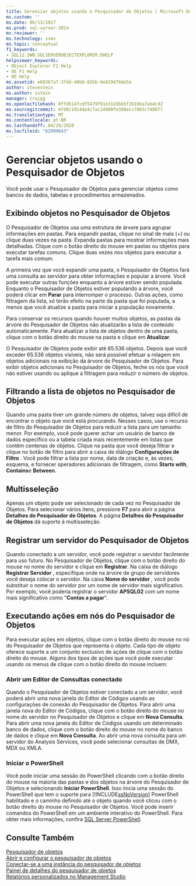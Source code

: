 ```yaml
---
title: Gerenciar objetos usando o Pesquisador de Objetos | Microsoft Docs
ms.custom: ''
ms.date: 06/13/2017
ms.prod: sql-server-2014
ms.reviewer: ''
ms.technology: ssms
ms.topic: conceptual
f1_keywords:
- SQL12.SWB.SQLSERVEROBJECTEXPLORER.DHELP
helpviewer_keywords:
- Object Explorer F1 Help
- OE F1 Help
- OE Help
ms.assetid: e60367a7-3fdd-40b8-82bb-9e819d78de5a
author: stevestein
ms.author: sstein
manager: craigg
ms.openlocfilehash: 0ffd514fcdf5479f91e31d3bb5f261bba7ab4cd2
ms.sourcegitcommit: 6fd8c1914de4c7ac24900fe388ecc7883c740077
ms.translationtype: MT
ms.contentlocale: pt-BR
ms.lasthandoff: 04/26/2020
ms.locfileid: "62999643"
---
```

# <a name="manage-objects-by-using-object-explorer"></a>Gerenciar objetos usando o Pesquisador de Objetos
  Você pode usar o Pesquisador de Objetos para gerenciar objetos como bancos de dados, tabelas e procedimentos armazenados.  
  
## <a name="viewing-objects-in-object-explorer"></a>Exibindo objetos no Pesquisador de Objetos  
 O Pesquisador de Objetos usa uma estrutura de árvore para agrupar informações em pastas. Para expandir pastas, clique no sinal de mais (+) ou clique duas vezes na pasta. Expanda pastas para mostrar informações mais detalhadas. Clique com o botão direito do mouse em pastas ou objetos para executar tarefas comuns. Clique duas vezes nos objetos para executar a tarefa mais comum.  
  
 A primeira vez que você expandir uma pasta, o Pesquisador de Objetos fará uma consulta ao servidor para obter informações e popular a árvore. Você pode executar outras funções enquanto a árvore estiver sendo populada. Enquanto o Pesquisador de Objetos estiver populando a árvore, você poderá clicar em **Parar** para interromper o processo. Outras ações, como filtragem da lista, só terão efeito na parte da pasta que foi populada, a menos que você atualize a pasta para iniciar a população novamente.  
  
 Para conservar os recursos quando houver muitos objetos, as pastas da árvore do Pesquisador de Objetos não atualizarão a lista de conteúdo automaticamente. Para atualizar a lista de objetos dentro de uma pasta, clique com o botão direito do mouse na pasta e clique em **Atualizar**.  
  
 O Pesquisador de Objetos pode exibir até 65.536 objetos. Depois que você exceder 65.536 objetos visíveis, não será possível efetuar a rolagem em objetos adicionais na exibição da árvore do Pesquisador de Objetos. Para exibir objetos adicionais no Pesquisador de Objetos, feche os nós que você não estiver usando ou aplique a filtragem para reduzir o número de objetos.  
  
## <a name="filtering-the-list-of-objects-in-object-explorer"></a>Filtrando a lista de objetos no Pesquisador de Objetos  
 Quando uma pasta tiver um grande número de objetos, talvez seja difícil de encontrar o objeto que você está procurando. Nesses casos, use o recurso de filtro do Pesquisador de Objetos para reduzir a lista para um tamanho menor. Por exemplo, você pode querer achar um usuário de banco de dados específico ou a tabela criada mais recentemente em listas que contêm centenas de objetos. Clique na pasta que você deseja filtrar e clique no botão de filtro para abrir a caixa de diálogo **Configurações de Filtro** . Você pode filtrar a lista por nome, data de criação e, às vezes, esquema, e fornecer operadores adicionais de filtragem, como **Starts with**, **Contains**e **Between**.  
  
## <a name="multi-select"></a>Multisseleção  
 Apenas um objeto pode ser selecionado de cada vez no Pesquisador de Objetos. Para selecionar vários itens, pressione **F7** para abrir a página **Detalhes do Pesquisador de Objetos**. A página **Detalhes do Pesquisador de Objetos** dá suporte à multisseleção.  
  
## <a name="register-a-server-from-object-explorer"></a>Registrar um servidor do Pesquisador de Objetos  
 Quando conectado a um servidor, você pode registrar o servidor facilmente para uso futuro. No Pesquisador de Objetos, clique com o botão direito do mouse no nome do servidor e clique em **Registrar**. Na caixa de diálogo **Registrar Servidor** , especifique onde na árvore de grupo de servidores você deseja colocar o servidor. Na caixa **Nome do servidor** , você pode substituir o nome do servidor por um nome de servidor mais significativo. Por exemplo, você poderia registrar o servidor **APSQL02** com um nome mais significativo como "**Contas a pagar**".  
  
## <a name="performing-actions-on-object-explorer-nodes"></a>Executando ações em nós do Pesquisador de Objetos  
 Para executar ações em objetos, clique com o botão direito do mouse no nó do Pesquisador de Objetos que representa o objeto. Cada tipo de objeto oferece suporte a um conjunto exclusivo de ações de clique com o botão direito do mouse. Alguns dos tipos de ações que você pode executar usando os menus de clique com o botão direito do mouse incluem:  
  
### <a name="open-a-connected-query-editor"></a>Abrir um Editor de Consultas conectado  
 Quando o Pesquisador de Objetos estiver conectado a um servidor, você poderá abrir uma nova janela do Editor de Códigos usando as configurações de conexão do Pesquisador de Objetos. Para abrir uma janela nova do Editor de Códigos, clique com o botão direito do mouse no nome do servidor no Pesquisador de Objetos e clique em **Nova Consulta**. Para abrir uma nova janela do Editor de Códigos usando um determinado banco de dados, clique com o botão direito do mouse no nome do banco de dados e clique em **Nova Consulta**. Ao abrir uma nova consulta para um servidor do Analysis Services, você pode selecionar consultas de DMX, MDX ou XMLA.  
  
### <a name="start-powershell"></a>Iniciar o PowerShell  
 Você pode iniciar uma sessão do PowerShell clicando com o botão direito do mouse na maioria das pastas e dos objetos na árvore do Pesquisador de Objetos e selecionando **Iniciar PowerShell**. Isso inicia uma sessão do PowerShell que tem o suporte para [!INCLUDE[ssNoVersion](../../includes/ssnoversion-md.md)] PowerShell habilitado e o caminho definido até o objeto quando você clicou com o botão direito do mouse no Pesquisador de Objetos. Você pode inserir comandos do PowerShell em um ambiente interativo do PowerShell. Para obter mais informações, confira [SQL Server PowerShell](../../powershell/sql-server-powershell.md).  
  
## <a name="see-also"></a>Consulte Também  
 [Pesquisador de objetos](object-explorer.md)   
 [Abrir e configurar o pesquisador de objetos](open-and-configure-object-explorer.md)   
 [Conectar-se a uma instância do pesquisador de objetos](connect-to-an-instance-from-object-explorer.md)   
 [Painel de detalhes do pesquisador de objetos](object-explorer-details-pane.md)   
 [Relatórios personalizados no Management Studio](custom-reports-in-management-studio.md)  
  
  
